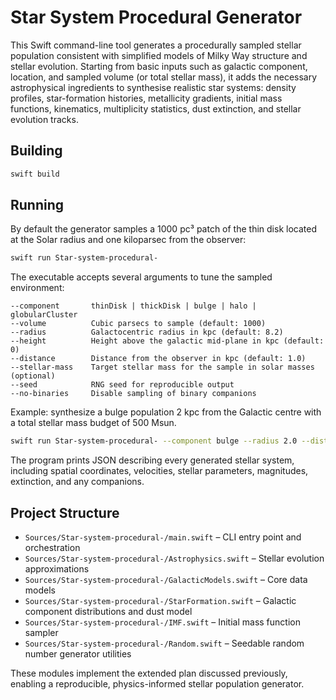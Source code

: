 # Star System Procedural Generator

This Swift command-line tool generates a procedurally sampled stellar population consistent with simplified models of Milky Way structure and stellar evolution. Starting from basic inputs such as galactic component, location, and sampled volume (or total stellar mass), it adds the necessary astrophysical ingredients to synthesise realistic star systems: density profiles, star-formation histories, metallicity gradients, initial mass functions, kinematics, multiplicity statistics, dust extinction, and stellar evolution tracks.

## Building

```bash
swift build
```

## Running

By default the generator samples a 1000 pc³ patch of the thin disk located at the Solar radius and one kiloparsec from the observer:

```bash
swift run Star-system-procedural-
```

The executable accepts several arguments to tune the sampled environment:

```
--component       thinDisk | thickDisk | bulge | halo | globularCluster
--volume          Cubic parsecs to sample (default: 1000)
--radius          Galactocentric radius in kpc (default: 8.2)
--height          Height above the galactic mid-plane in kpc (default: 0)
--distance        Distance from the observer in kpc (default: 1.0)
--stellar-mass    Target stellar mass for the sample in solar masses (optional)
--seed            RNG seed for reproducible output
--no-binaries     Disable sampling of binary companions
```

Example: synthesize a bulge population 2 kpc from the Galactic centre with a total stellar mass budget of 500 Msun.

```bash
swift run Star-system-procedural- --component bulge --radius 2.0 --distance 8.0 --stellar-mass 500 --seed 42
```

The program prints JSON describing every generated stellar system, including spatial coordinates, velocities, stellar parameters, magnitudes, extinction, and any companions.

## Project Structure

- `Sources/Star-system-procedural-/main.swift` – CLI entry point and orchestration
- `Sources/Star-system-procedural-/Astrophysics.swift` – Stellar evolution approximations
- `Sources/Star-system-procedural-/GalacticModels.swift` – Core data models
- `Sources/Star-system-procedural-/StarFormation.swift` – Galactic component distributions and dust model
- `Sources/Star-system-procedural-/IMF.swift` – Initial mass function sampler
- `Sources/Star-system-procedural-/Random.swift` – Seedable random number generator utilities

These modules implement the extended plan discussed previously, enabling a reproducible, physics-informed stellar population generator.

